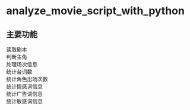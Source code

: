 # analyze_movie_script_with_python
## 主要功能</br>
读取剧本</br>
判断主角</br>
处理场次信息</br>
统计台词数</br>
统计角色出场次数</br> 
统计情感词信息</br>
统计广告词信息</br>
统计敏感词信息</br>
